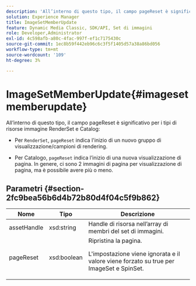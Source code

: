 ```yaml
---
description: 'All’interno di questo tipo, il campo pageReset è significativo per i tipi di risorse immagine RenderSet e Catalog '
solution: Experience Manager
title: ImageSetMemberUpdate
feature: Dynamic Media Classic, SDK/API, Set di immagini
role: Developer,Administrator
exl-id: 4c598afb-a80c-4fac-997f-ef1c7175430c
source-git-commit: 1ec8b59f442eb96c6c3f5f1405d57a38a86bd056
workflow-type: tm+mt
source-wordcount: '109'
ht-degree: 3%

---
```


# ImageSetMemberUpdate{#imagesetmemberupdate}

All’interno di questo tipo, il campo pageReset è significativo per i tipi di risorse immagine RenderSet e Catalog:

* Per `RenderSet`, `pageReset` indica l&#39;inizio di un nuovo gruppo di visualizzazione/campioni di rendering.

* Per Catalogo, `pageReset` indica l’inizio di una nuova visualizzazione di pagina. In genere, ci sono 2 immagini di pagina per visualizzazione di pagina, ma è possibile avere più o meno.

## Parametri {#section-2fc9bea56b6d4b72b80d4f04c5f9b862}

<table id="table_04100BB8ABD84EF68B0A7CE3AD946414"> 
 <thead> 
  <tr> 
   <th colname="col1" class="entry"> Nome </th> 
   <th colname="col2" class="entry"> Tipo </th> 
   <th colname="col3" class="entry"> Descrizione </th> 
  </tr> 
 </thead>
 <tbody> 
  <tr> 
   <td colname="col1"> <span class="codeph"> <span class="varname"> assetHandle</span> </span> </td> 
   <td colname="col2"> <span class="codeph"> xsd:string</span> </td> 
   <td colname="col3"> Handle di risorsa nell’array di membri del set di immagini. </td> 
  </tr> 
  <tr> 
   <td colname="col1"> <span class="codeph"> <span class="varname"> pageReset</span> </span> </td> 
   <td colname="col2"> <span class="codeph"> xsd:boolean</span> </td> 
   <td colname="col3">Ripristina la pagina. <p>L'impostazione viene ignorata e il valore viene forzato su true per <span class="codeph"> ImageSet</span> e <span class="codeph"> SpinSet</span>. </p></td> 
  </tr> 
 </tbody> 
</table>
